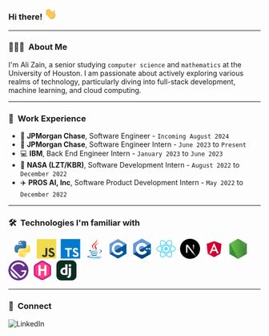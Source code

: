 <!-- <p style="margin: auto" align="center">
</p>
 -->

### Hi there! <img src="https://github.com/alizain-c/alizain-c/blob/main/assets/wave.gif" width="25px">
---
### 👨🏻‍💻 &nbsp;About Me

I'm Ali Zain, a senior studying `computer science` and `mathematics` at the University of Houston. I am passionate about actively exploring various realms of technology, particularly diving into full-stack development, machine learning, and cloud computing.

---
### 🏢 &nbsp;Work Experience

- 🏦 **JPMorgan Chase**, Software Engineer - `Incoming August 2024`
- 🏦 **JPMorgan Chase**, Software Engineer Intern - `June 2023` to `Present`
- 💻 **IBM**, Back End Engineer Intern - `January 2023` to `June 2023`
- 🚀 **NASA (LZT/KBR)**, Software Development Intern - `August 2022` to `December 2022`
- ✈️ **PROS AI, Inc**, Software Product Development Intern - `May 2022` to `December 2022`

---
### 🛠 &nbsp;Technologies I'm familiar with
<div>
   &nbsp; <img src="https://github.com/devicons/devicon/blob/master/icons/python/python-original.svg" title="Python" alt="Python" width="40" height="40"/>&nbsp; 
          <img src="https://github.com/devicons/devicon/blob/master/icons/javascript/javascript-original.svg" title = "JavaScript" alt = "JavaScript" width = "40" height = "40"/>&nbsp; 
          <img src="https://github.com/devicons/devicon/blob/master/icons/typescript/typescript-original.svg" title = "TypeScript" alt = "TypeScript" width = "40" height = "40"/>&nbsp; 
          <img src="https://github.com/devicons/devicon/blob/master/icons/java/java-original.svg" title = "Java" alt = "Java" width = "40" height = "40"/>&nbsp; 
          <img src="https://github.com/devicons/devicon/blob/master/icons/c/c-original.svg" title = "C" alt = "C" width = "40" height = "40"/>&nbsp; 
          <img src="https://github.com/devicons/devicon/blob/master/icons/cplusplus/cplusplus-original.svg" title = "C++" alt = "C++" width = "40" height = "40"/>&nbsp; 
          <img src="https://github.com/devicons/devicon/blob/master/icons/react/react-original.svg" title = "React" alt = "React" width = "40" height = "40"/>&nbsp; 
          <img src="https://github.com/devicons/devicon/blob/master/icons/nextjs/nextjs-original.svg" title = "NextJS" alt = "NextJS" width = "40" height = "40"/>&nbsp; 
          <img src="https://github.com/devicons/devicon/blob/master/icons/angular/angular-original.svg" title = "Angular" alt = "Angular" width = "40" height = "40"/>&nbsp; 
          <img src="https://github.com/devicons/devicon/blob/master/icons/nodejs/nodejs-original.svg" title = "NodeJS" alt = "NodeJS" width = "40" height = "40"/>&nbsp;
          <img src="https://github.com/devicons/devicon/blob/master/icons/gatsby/gatsby-original.svg" title = "Gatsby" alt = "Gatsby" width = "40" height = "40"/>&nbsp; 
          <img src="https://github.com/devicons/devicon/blob/master/icons/hugo/hugo-original.svg" title = "HUGO" alt = "HUGO" width = "40" height = "40"/>&nbsp; 
          <img src="https://github.com/tandpfun/skill-icons/blob/main/icons/Django.svg" title = "Django" alt = "Django" width = "40" height = "40"/>&nbsp;
</div>

<!-- 
![Python](https://img.shields.io/badge/-Python-05122A?style=flat&logo=python)&nbsp;
![JavaScript](https://img.shields.io/badge/-JavaScript-05122A?style=flat&logo=javascript)&nbsp;
![TypeScript](https://img.shields.io/badge/-TypeScript-05122A?style=flat&logo=typescript&logoColor=white)&nbsp; 
![Java](https://img.shields.io/badge/-Java-05122A?style=flat&logo=openjdk&logoColor=white)&nbsp; 
![C](https://img.shields.io/badge/-C-05122A?style=flat&logo=C&logoColor=A8B9CC)&nbsp;
![C++](https://img.shields.io/badge/-C++-05122A?style=flat&logo=C%2B%2B&logoColor=00599C)&nbsp;
![R (Statistics)](https://img.shields.io/badge/-R-05122A?style=flat&logo=R&logoColor=276DC3)&nbsp;
![React](https://img.shields.io/badge/-React-05122A?style=flat&logo=react)&nbsp;
![NextJS](https://img.shields.io/badge/-Next.js-05122A?style=flat&logo=next.js&logoColor=white)&nbsp;
![Amazon AWS](https://img.shields.io/badge/-Amazon_AWS-05122A?style=flat&logo=amazon-aws&logoColor=white)&nbsp;
![Node.js](https://img.shields.io/badge/-Node.js-05122A?style=flat&logo=node.js)&nbsp;\
![Django](https://img.shields.io/badge/-Django-05122A?style=flat&logo=django&logoColor=092E20)&nbsp;
![Flask](https://img.shields.io/badge/-Flask-05122A?style=flat&logo=flask)&nbsp;
![Bootstrap](https://img.shields.io/badge/-Bootstrap-05122A?style=flat&logo=bootstrap&logoColor=563D7C)&nbsp;
![HTML](https://img.shields.io/badge/-HTML-05122A?style=flat&logo=HTML5)&nbsp;
![CSS](https://img.shields.io/badge/-CSS-05122A?style=flat&logo=CSS3&logoColor=1572B6)&nbsp;
![Git](https://img.shields.io/badge/-Git-05122A?style=flat&logo=git)&nbsp;
![GitHub](https://img.shields.io/badge/-GitHub-05122A?style=flat&logo=github)&nbsp;
![Markdown](https://img.shields.io/badge/-Markdown-05122A?style=flat&logo=markdown)&nbsp;\
![Vim](https://img.shields.io/badge/-VIM-05122A?style=flat&logo=vim&logoColor=white)&nbsp; 
![Visual Studio Code](https://img.shields.io/badge/-Visual%20Studio%20Code-05122A?style=flat&logo=visual-studio-code&logoColor=007ACC)&nbsp;
![RStudio](https://img.shields.io/badge/-RStudio-05122A?style=flat&logo=rstudio)&nbsp;
![Eclipse](https://img.shields.io/badge/-Eclipse-05122A?style=flat&logo=eclipse-ide&logoColor=2C2255)&nbsp;
![Photoshop](https://img.shields.io/badge/-Photoshop-05122A?style=flat&logo=adobe-photoshop)&nbsp;
--> 

---
### 🤝 &nbsp;Connect 
![LinkedIn](https://linkedin.com/in/alizaincharolia)&nbsp;
<!-- <img src="https://komarev.com/ghpvc/?username=alizain-c&style=for-the-badge" alt="https://github.com/alizain-c" /> -->
